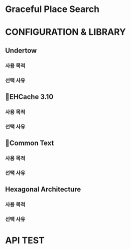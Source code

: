 # Graceful Place Search


# CONFIGURATION & LIBRARY

## Undertow
### 사용 목적
### 선택 사유

## EHCache 3.10
### 사용 목적
### 선택 사유

## Common Text
### 사용 목적
### 선택 사유

## Hexagonal Architecture
### 사용 목적
### 선택 사유

# API TEST
